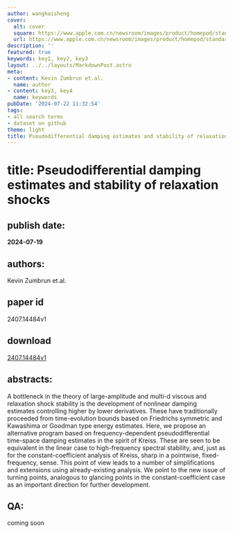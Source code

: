 ```yaml
---
author: wanghaisheng
cover:
  alt: cover
  square: https://www.apple.com.cn/newsroom/images/product/homepod/standard/Apple-HomePod-hero-230118_big.jpg.large_2x.jpg
  url: https://www.apple.com.cn/newsroom/images/product/homepod/standard/Apple-HomePod-hero-230118_big.jpg.large_2x.jpg
description: ''
featured: true
keywords: key1, key2, key3
layout: ../../layouts/MarkdownPost.astro
meta:
- content: Kevin Zumbrun et.al.
  name: author
- content: key3, key4
  name: keywords
pubDate: '2024-07-22 11:32:54'
tags:
- all search terms
- dataset on github
theme: light
title: Pseudodifferential damping estimates and stability of relaxation shocks
---
```


# title: Pseudodifferential damping estimates and stability of relaxation shocks 
## publish date: 
**2024-07-19** 
## authors: 
  Kevin Zumbrun et.al. 
## paper id
2407.14484v1
## download
[2407.14484v1](http://arxiv.org/abs/2407.14484v1)
## abstracts:
A bottleneck in the theory of large-amplitude and multi-d viscous and relaxation shock stability is the development of nonlinear damping estimates controlling higher by lower derivatives. These have traditionally proceeded from time-evolution bounds based on Friedrichs symmetric and Kawashima or Goodman type energy estimates. Here, we propose an alternative program based on frequency-dependent pseudodifferential time-space damping estimates in the spirit of Kreiss. These are seen to be equivalent in the linear case to high-frequency spectral stability, and, just as for the constant-coefficient analysis of Kreiss, sharp in a pointwise, fixed-frequency, sense. This point of view leads to a number of simplifications and extensions using already-existing analysis. We point to the new issue of turning points, analogous to glancing points in the constant-coefficient case as an important direction for further development.
## QA:
coming soon
